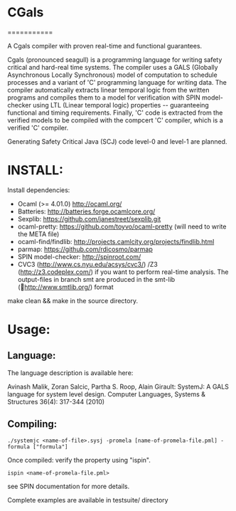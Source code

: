 # CGals
===========

A Cgals compiler with proven real-time and functional guarantees.


Cgals (pronounced seagull) is a programming language for writing safety
critical and hard-real time systems. The compiler uses a GALS (Globally
Asynchronous Locally Synchronous) model of computation to schedule
processes and a variant of 'C' programming language for writing
data. The compiler automatically extracts linear temporal logic from the
written programs and compiles them to a model for verification with SPIN
model-checker using LTL (Linear temporal logic) properties --
guaranteeing functional and timing requirements. Finally, 'C' code is
extracted from the verified models to be compiled with the compcert 'C'
compiler, which is a verified 'C' compiler.


Generating Safety Critical Java (SCJ) code level-0 and level-1 are
planned.


# INSTALL:


Install dependencies:

* Ocaml (>= 4.01.0) http://ocaml.org/
* Batteries: http://batteries.forge.ocamlcore.org/
* Sexplib: https://github.com/janestreet/sexplib.git
* ocaml-pretty: https://github.com/toyvo/ocaml-pretty (will need to write the META file)
* ocaml-find/findlib: http://projects.camlcity.org/projects/findlib.html
* parmap: https://github.com/rdicosmo/parmap
* SPIN model-checker: http://spinroot.com/
* CVC3 (http://www.cs.nyu.edu/acsys/cvc3/) /Z3 (http://z3.codeplex.com/) if you want to perform real-time analysis. The output-files in branch smt are produced in the smt-lib (http://www.smtlib.org/) format

make clean && make in the source directory.


# Usage:

## Language:

The language description is available here:

Avinash Malik, Zoran Salcic, Partha S. Roop, Alain Girault: SystemJ: A
GALS language for system level design. Computer Languages, Systems &
Structures 36(4): 317-344 (2010)


## Compiling:

```shell
./systemjc <name-of-file>.sysj -promela [name-of-promela-file.pml] -formula ["formula"]
```

Once compiled: verify the property using "ispin".
``` shell
ispin <name-of-promela-file.pml>
```

see SPIN documentation for more details.


Complete examples are available in testsuite/ directory
